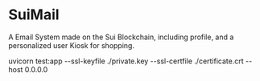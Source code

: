 # SuiMail
A Email System made on the Sui Blockchain, including profile, and a personalized user Kiosk for shopping.

uvicorn test:app --ssl-keyfile ./private.key --ssl-certfile ./certificate.crt --host 0.0.0.0


